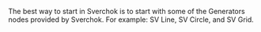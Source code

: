The best way to start in Sverchok is to start with some of the Generators nodes provided by Sverchok. For example: SV Line, SV Circle, and SV Grid.

